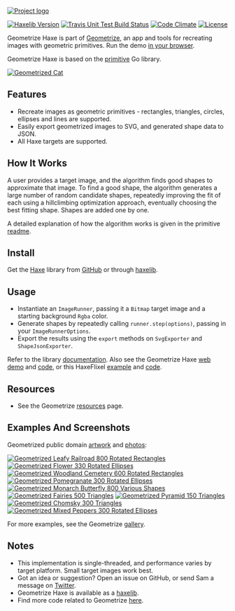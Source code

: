 [![Project logo](https://github.com/Tw1ddle/geometrize-haxe/blob/master/screenshots/logo.png?raw=true "Geometrize Haxe - recreating images as geometric shapes logo")](http://www.geometrize.co.uk/)

[![Haxelib Version](https://img.shields.io/github/tag/Tw1ddle/geometrize-haxe.svg?style=flat-square&label=haxelib)](http://lib.haxe.org/p/geometrize-haxe)
[![Travis Unit Test Build Status](https://img.shields.io/travis/Tw1ddle/geometrize-haxe-unit-tests.svg?style=flat-square)](https://travis-ci.org/Tw1ddle/geometrize-haxe-unit-tests)
[![Code Climate](https://img.shields.io/codeclimate/issues/github/Tw1ddle/geometrize-haxe.svg?style=flat-square)](https://codeclimate.com/github/Tw1ddle/geometrize-haxe/issues)
[![License](http://img.shields.io/:license-mit-blue.svg?style=flat-square)](https://github.com/Tw1ddle/geometrize-haxe/blob/master/LICENSE)

Geometrize Haxe is part of [Geometrize](http://www.geometrize.co.uk/), an app and tools for recreating images with geometric primitives. Run the demo [in your browser](http://www.samcodes.co.uk/project/geometrize-haxe-web/).

Geometrize Haxe is based on the [primitive](https://github.com/fogleman/primitive) Go library.

[![Geometrized Cat](https://github.com/Tw1ddle/geometrize-haxe/blob/master/screenshots/cat.png?raw=true "Geometrized Cat - ~400 Geometric Primitives")](http://www.geometrize.co.uk/)

## Features
* Recreate images as geometric primitives - rectangles, triangles, circles, ellipses and lines are supported.
* Easily export geometrized images to SVG, and generated shape data to JSON.
* All Haxe targets are supported.

## How It Works

A user provides a target image, and the algorithm finds good shapes to approximate that image. To find a good shape, the algorithm generates a large number of random candidate shapes, repeatedly improving the fit of each using a hillclimbing optimization approach, eventually choosing the best fitting shape. Shapes are added one by one.

A detailed explanation of how the algorithm works is given in the primitive [readme](https://github.com/fogleman/primitive/blob/master/README.md#how-it-works-part-ii).

## Install

Get the [Haxe](https://haxe.org/) library from [GitHub](https://github.com/Tw1ddle/geometrize-haxe) or through [haxelib](http://lib.haxe.org/p/geometrize-haxe/).

## Usage

* Instantiate an ```ImageRunner```, passing it a ```Bitmap``` target image and a starting background ```Rgba``` color.
* Generate shapes by repeatedly calling ```runner.step(options)```, passing in your ```ImageRunnerOptions```.
* Export the results using the ```export``` methods on ```SvgExporter``` and ```ShapeJsonExporter```.

Refer to the library [documentation](http://tw1ddle.github.io/geometrize-haxe/). Also see the Geometrize Haxe [web demo](http://www.samcodes.co.uk/project/geometrize-haxe-web/) and [code](https://github.com/Tw1ddle/geometrize-haxe-web/), or this HaxeFlixel [example](http://samcodes.co.uk/project/geometrize-haxe-flixel/) and [code](https://github.com/Tw1ddle/geometrize-haxe-demo/).

## Resources

* See the Geometrize [resources](http://resources.geometrize.co.uk/) page.

## Examples And Screenshots

Geometrized public domain [artwork](https://commons.wikimedia.org/wiki/Category:Paintings_by_painter) and [photos](https://www.pexels.com/public-domain-images/):

[![Geometrized Leafy Railroad 800 Rotated Rectangles](https://github.com/Tw1ddle/geometrize-haxe-web/blob/master/screenshots/leafy_railroad.png?raw=true "Leafy Railroad - 800 Rotated Rectangles")](http://www.geometrize.co.uk/)
[![Geometrized Flower 330 Rotated Ellipses](https://github.com/Tw1ddle/geometrize-haxe-web/blob/master/screenshots/flower.png?raw=true "Flower - 330 Rotated Ellipses")](http://www.geometrize.co.uk/)
[![Geometrized Woodland Cemetery 600 Rotated Rectangles](https://github.com/Tw1ddle/geometrize-haxe-web/blob/master/screenshots/woodland_cemetery.png?raw=true "Woodland Cemetery - 600 Rotated Rectangles")](http://www.geometrize.co.uk/)
[![Geometrized Pomegranate 300 Rotated Ellipses](https://github.com/Tw1ddle/geometrize-haxe-web/blob/master/screenshots/pomegranate.png?raw=true "Pomegranate - 300 Rotated Ellipses")](http://www.geometrize.co.uk/)
[![Geometrized Monarch Butterfly 800 Various Shapes](https://github.com/Tw1ddle/geometrize-haxe-web/blob/master/screenshots/monarch_butterfly.png?raw=true "Monarch Butterfly - 800 Various Shapes")](http://www.geometrize.co.uk/)
[![Geometrized Fairies 500 Triangles](https://github.com/Tw1ddle/geometrize-haxe-web/blob/master/screenshots/fairies.png?raw=true "Fairies - 500 Triangles")](http://www.geometrize.co.uk/)
[![Geometrized Pyramid 150 Triangles](https://github.com/Tw1ddle/geometrize-haxe-web/blob/master/screenshots/pyramid.png?raw=true "Pyramid - 150 Triangles")](http://www.geometrize.co.uk/)
[![Geometrized Chomsky 300 Triangles](https://github.com/Tw1ddle/geometrize-haxe-web/blob/master/screenshots/chomsky.png?raw=true "Noam Chomsky - 300 Triangles")](http://www.geometrize.co.uk/)
[![Geometrized Mixed Peppers 300 Rotated Ellipses](https://github.com/Tw1ddle/geometrize-haxe-web/blob/master/screenshots/mixed_peppers.png?raw=true "Mixed Peppers - 300 Rotated Ellipses")](http://www.geometrize.co.uk/)

For more examples, see the Geometrize [gallery](http://gallery.geometrize.co.uk/).

## Notes
* This implementation is single-threaded, and performance varies by target platform. Small target images work best.
* Got an idea or suggestion? Open an issue on GitHub, or send Sam a message on [Twitter](https://twitter.com/Sam_Twidale).
* Geometrize Haxe is available as a [haxelib](https://lib.haxe.org/p/geometrize-haxe).
* Find more code related to Geometrize [here](http://resources.geometrize.co.uk/).